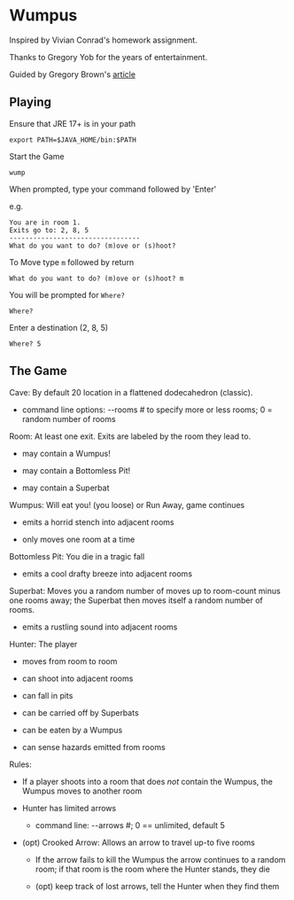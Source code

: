 # Wumpus

Inspired by Vivian Conrad's homework assignment.

Thanks to Gregory Yob for the years of entertainment.

Guided by Gregory Brown's [article](https://practicingruby.com/articles/wumpus)

## Playing

Ensure that JRE 17+ is in your path

```shell script
export PATH=$JAVA_HOME/bin:$PATH
```

Start the Game

```shell script
wump
```

When prompted, type your command followed by 'Enter'

e.g.

```shell script
You are in room 1.
Exits go to: 2, 8, 5
---------------------------------
What do you want to do? (m)ove or (s)hoot? 
```

To Move type `m` followed by return

```shell script
What do you want to do? (m)ove or (s)hoot? m

```

You will be prompted for `Where?`

```shell script
Where?
```

Enter a destination (2, 8, 5)

```shell script
Where? 5

```

## The Game

Cave: By default 20 location in a flattened dodecahedron (classic).

* command line options: --rooms # to specify more or less rooms; 0 = random number of rooms

Room: At least one exit. Exits are labeled by the room they lead to.

* may contain a Wumpus!

* may contain a Bottomless Pit!

* may contain a Superbat

Wumpus: Will eat you! (you loose) or Run Away, game continues

* emits a horrid stench into adjacent rooms

* only moves one room at a time

Bottomless Pit: You die in a tragic fall

* emits a cool drafty breeze into adjacent rooms

Superbat: Moves you a random number of moves up to room-count minus one rooms away; the Superbat then moves itself a
random number of rooms.

* emits a rustling sound into adjacent rooms

Hunter: The player

* moves from room to room

* can shoot into adjacent rooms

* can fall in pits

* can be carried off by Superbats

* can be eaten by a Wumpus

* can sense hazards emitted from rooms

Rules:

* If a player shoots into a room that does _not_ contain the Wumpus, the Wumpus moves to another room

* Hunter has limited arrows

    * command line: --arrows #; 0 == unlimited, default 5

* (opt) Crooked Arrow: Allows an arrow to travel up-to five rooms

    * If the arrow fails to kill the Wumpus the arrow continues to a random room; if that room is the room where the
      Hunter stands, they die

    * (opt) keep track of lost arrows, tell the Hunter when they find them
  
